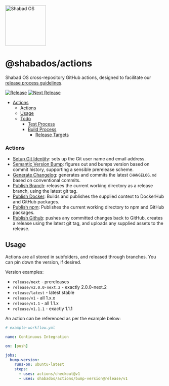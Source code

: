 <img src="https://raw.githubusercontent.com/shabados/presenter/dev/resources/icon.png" width="128" alt="Shabad OS">

# @shabados/actions

Shabad OS cross-repository GitHub actions, designed to facilitate our [release process guidelines](https://github.com/shabados/.github/wiki/Project-Management).

[![Release][release-image]][release-url]
[![Next Release][next-image]][next-url]

- [Actions](#actions)
    - [Actions](#actions-1)
  - [Usage](#usage)
  - [Todo](#todo)
    - [Test Process](#test-process)
    - [Build Process](#build-process)
      - [Release Targets](#release-targets)

### Actions

- [Setup Git Identity](setup-git-identity/): sets up the Git user name and email address.
- [Semantic Version Bump](bump-version/): figures out and bumps version based on commit history, supporting a sensible prerelease scheme.
- [Generate Changelog](generate-changelog/): generates and commits the latest `CHANGELOG.md` based on conventional commits.
- [Publish Branch](publish-branch/): releases the current working directory as a release branch, using the latest git tag.
- [Publish Docker](publish-docker/): Builds and publishes the supplied context to DockerHub and GitHub packages.
- [Publish npm](publish-npm/): Publishes the current working directory to npm and GitHub packages.
- [Publish Github](publish-github/): pushes any committed changes back to GitHub, creates a release using the latest git tag, and uploads any supplied assets to the release.

## Usage

Actions are all stored in subfolders, and released through branches. You can pin down the version, if desired.

Version examples:

- `release/next` - prereleases
- `release/v2.0.0-next.2` - exactly 2.0.0-next.2
- `release/latest` - latest stable
- `release/v1` - all 1.x.x
- `release/v1.1` - all 1.1.x
- `release/v1.1.1` - exactly 1.1.1

An action can be referenced as per the example below:

```yaml
# example-workflow.yml

name: Continuous Integration

on: [push]

jobs:
  bump-version:
    runs-on: ubuntu-latest
    steps:
      - uses: actions/checkout@v1
      - uses: shabados/actions/bump-version@release/v1
```

[release-image]: https://img.shields.io/github/workflow/status/shabados/actions/Release/main.svg?label=release
[release-url]: https://github.com/shabados/actions/actions?query=workflow%3A%22Release%22+branch%3Amain
[next-image]: https://img.shields.io/github/workflow/status/shabados/actions/Next%20Release/main.svg?label=next%20release
[next-url]: https://github.com/shabados/actions/actions?query=workflow%3A%22Next+Release%22+branch%3Amain
